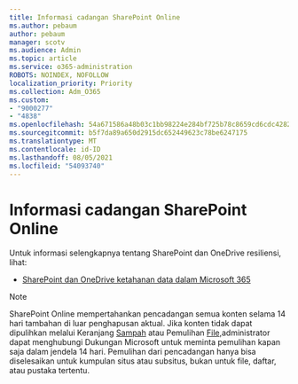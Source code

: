 ```yaml
---
title: Informasi cadangan SharePoint Online
ms.author: pebaum
author: pebaum
manager: scotv
ms.audience: Admin
ms.topic: article
ms.service: o365-administration
ROBOTS: NOINDEX, NOFOLLOW
localization_priority: Priority
ms.collection: Adm_O365
ms.custom:
- "9000277"
- "4838"
ms.openlocfilehash: 54a671586a48b03c1bb98224e284bf725b78c8659cd6cdc428218cde5d99b841
ms.sourcegitcommit: b5f7da89a650d2915dc652449623c78be6247175
ms.translationtype: MT
ms.contentlocale: id-ID
ms.lasthandoff: 08/05/2021
ms.locfileid: "54093740"
---
```

# <a name="sharepoint-online-backup-information"></a>Informasi cadangan SharePoint Online

Untuk informasi selengkapnya tentang SharePoint dan OneDrive resiliensi, lihat:

- [SharePoint dan OneDrive ketahanan data dalam Microsoft 365](https://docs.microsoft.com/compliance/assurance/assurance-sharepoint-onedrive-data-resiliency)

> [!NOTE]
> SharePoint Online mempertahankan pencadangan semua konten selama 14 hari tambahan di luar penghapusan aktual. Jika konten tidak dapat dipulihkan melalui Keranjang [Sampah](https://support.microsoft.com/office/restore-deleted-items-from-the-site-collection-recycle-bin-5fa924ee-16d7-487b-9a0a-021b9062d14b) atau Pemulihan [File,](https://support.microsoft.com/office/restore-your-onedrive-fa231298-759d-41cf-bcd0-25ac53eb8a15)administrator dapat menghubungi Dukungan Microsoft untuk meminta pemulihan kapan saja dalam jendela 14 hari. Pemulihan dari pencadangan hanya bisa diselesaikan untuk kumpulan situs atau subsitus, bukan untuk file, daftar, atau pustaka tertentu.
